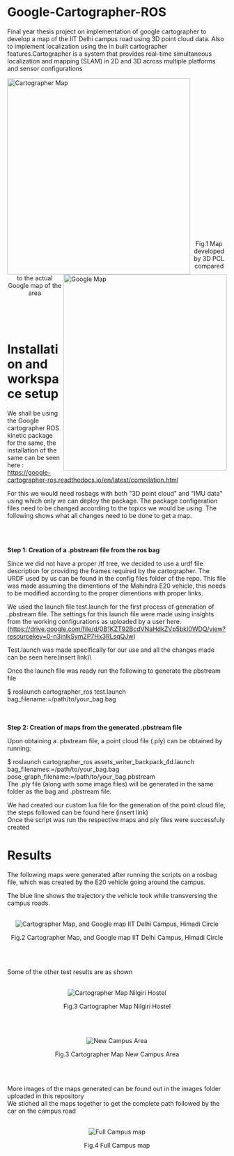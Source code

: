 # Google-Cartographer-ROS
Final year thesis project on implementation of google cartographer to develop a map of the IIT Delhi campus road using 3D point cloud data. Also to implement localization using the in built cartographer features.Cartographer is a system that provides real-time simultaneous localization and mapping (SLAM) in 2D and 3D across multiple platforms and sensor configurations


<p><img align ="left" src="https://github.com/dhruvtalwar18/Google-Cartographer-ROS/blob/main/Images/Test_1/test_1_xy.png" title="Cartographer Map" width = "420" height = "450" ><img align ="right" src="https://github.com/dhruvtalwar18/Google-Cartographer-ROS/blob/main/Images/Test_1/Google_img'.png" title="Google Map" width = "375" height = "450" ></p><br><br><br><br><br><br><br><br>
<br><br><br><br><br><br><br><br><br><br><br><br><br>
<p align="center">Fig.1 Map developed by 3D PCL compared to the actual Google map of the area</p><br>
<br><br>


<b><h1>Installation and workspace setup</h1></b>

We shall be using the Google cartographer ROS kinetic package for the same, the installation of the same can be seen here : https://google-cartographer-ros.readthedocs.io/en/latest/compilation.html

For this we would need rosbags with both "3D point cloud" and "IMU data" using which only we can deploy the package. The package configeration files need to be changed according to the topics we would be using. The following shows what all changes need to be done to get a map. 

<br><br>

<b>Step 1: Creation of a .pbstream file from the ros bag </b>

Since we did not have a proper /tf tree, we decided to use a urdf file description for providing the frames required by the cartographer. The URDF used by us can be found in the config files folder of the repo. This file was made assuming the dimentions of the Mahindra E20 vehicle, this needs to be modified according to the proper dimentions with proper links. 

We used the launch file test.launch for the first process of generation of .pbstream file. The settings for this launch file were made using insights from the working configurations as uploaded by a user here.(https://drive.google.com/file/d/0B1KZT92BcdVNaHdkZVp5bkI0WDQ/view?resourcekey=0-n3jnlkSym2P7Hx3RLsqQJw)

Test.launch was made specifically for our use and all the changes made can be seen here(insert link)\


Once the launch file was ready run the following to generate the pbstream file

$ roslaunch cartographer_ros test.launch bag_filename:=/path/to/your_bag.bag \
<br><br>



<b> Step 2: Creation of maps from the generated .pbstream file </b>

Upon obtaining a .pbstream file, a point cloud file (.ply) can be obtained by running:

$ roslaunch cartographer_ros assets_writer_backpack_4d.launch bag_filenames:=/path/to/your_bag.bag pose_graph_filename:=/path/to/your_bag.pbstream\
The .ply file (along with some image files) will be generated in the same folder as the bag and .pbstream file.

We had created our custom lua file for the generation of the point cloud file, the steps followed can be found here (insert link)
<br>
Once the script was run the respective maps and ply files were successfuly created

<b><h1>Results</h1></b>

The following maps were generated after running the scripts on a rosbag file, which was created by the E20 vehicle going around the campus.

The blue line shows the trajectory the vehicle took while transversing the campus roads.
<br><br>

<p align="center"><img src="https://github.com/dhruvtalwar18/Google-Cartographer-ROS/blob/main/Images/Test_2/combined_test_2.png" title="Cartographer Map, and Google map IIT Delhi Campus, Himadi Circle"></p>

<p align="center">Fig.2 Cartographer Map, and Google map IIT Delhi Campus, Himadi Circle </p>

<br><br>

Some of the other test results are as shown <br><br>

<p align="center"><img src="https://github.com/dhruvtalwar18/Google-Cartographer-ROS/blob/main/Images/Other%20tests/output5_2.bag_xray_xy_all.png" title="Cartographer Map Nilgiri Hostel"></p>
<p align="center"> Fig.3 Cartographer Map Nilgiri Hostel </p>
<br><br>


<p align="center"><img src="https://github.com/dhruvtalwar18/Google-Cartographer-ROS/blob/main/Images/Other%20tests/output_6.bag_xray_xy_all.png" title="New Campus Area"></p>
<p align="center"> Fig.3 Cartographer Map New Campus Area </p>

<br><br>

More images of the maps generated can be found out in the images folder uploaded in this repository\
We stiched all the maps together to get the complete path followed by the car on the campus road
<br><br>

<p align="center"><img src="https://github.com/dhruvtalwar18/Google-Cartographer-ROS/blob/main/Images/Other%20tests/Full%20map.png" title="Full Campus map "></p>
<p align="center"> Fig.4 Full Campus map </p>









